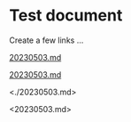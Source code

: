 # Test document

Create a few links ...

[20230503.md](./20230503.md)

[20230503.md](20230503.md)

<./20230503.md>

<20230503.md>

